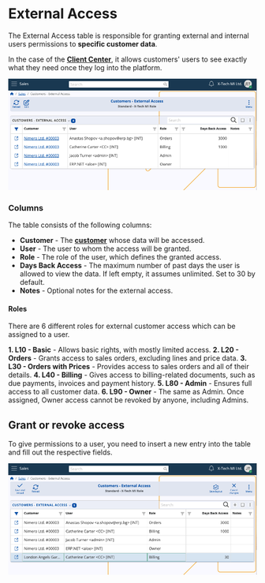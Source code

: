# External Access

The External Access table is responsible for granting external and internal users permissions to **specific customer data**.

In the case of the **[Client Center](crm/clientcenter/index.md)**, it allows customers' users to see exactly what they need once they log into the platform. 

![pictures](pictures/customers_external_access.png)

### Columns

The table consists of the following columns:

- **Customer** - The **[customer](index.md)** whose data will be accessed.
- **User** - The user to whom the access will be granted.
- **Role** - The role of the user, which defines the granted access.
- **Days Back Access** - The maximum number of past days the user is allowed to view the data. If left empty, it assumes unlimited. Set to 30 by default.
- **Notes** - Optional notes for the external access.

#### Roles

There are 6 different roles for external customer access which can be assigned to a user.

**1. L10 - Basic** - Allows basic rights, with mostly limited access.
**2. L20 - Orders** - Grants access to sales orders, excluding lines and price data.
**3. L30 - Orders with Prices** - Provides access to sales orders and all of their details.
**4. L40 - Billing** - Gives access to billing-related documents, such as due payments, invoices and payment history.
**5. L80 - Admin** - Ensures full access to all customer data. 
**6. L90 - Owner** - The same as Admin. Once assigned, Owner access cannot be revoked by anyone, including Admins.

## Grant or revoke access

To give permissions to a user, you need to insert a new entry into the table and fill out the respective fields.

![pictures](pictures/grant_new_access.png)
